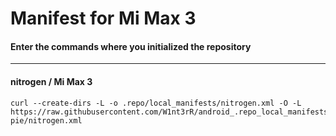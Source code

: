 # Manifest for Mi Max 3

#### Enter the commands where you initialized the repository

---------------------------------------
	
#### nitrogen / Mi Max 3
 	curl --create-dirs -L -o .repo/local_manifests/nitrogen.xml -O -L https://raw.githubusercontent.com/W1nt3rR/android_.repo_local_manifests/nitrogen-pie/nitrogen.xml
